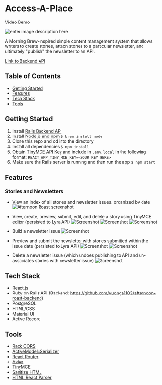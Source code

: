 # Access-A-Place
[Video Demo](https://youtu.be/nqb_-oCB6AM)

![enter image description here](https://i.ibb.co/b5w9gqW/Screen-Shot-2020-11-29-at-10-39-10-PM.png)

A Morning Brew-inspired simple content management system that allows writers to create stories, attach stories to a particular newsletter, and ultimately "publish" the newsletter to an API.

[Link to Backend API](https://github.com/vuonga1103/afternoon-roast-backend)

## Table of Contents
* [Getting Started](#getting-started)
* [Features](#features)
* [Tech Stack](#tech-stack)
* [Tools](#tools)

<a name="getting-started"/>

## Getting Started
1. Install [Rails Backend API](https://github.com/vuonga1103/afternoon-roast-backend)
2. Install [Node.js and npm](https://www.npmjs.com/get-npm)
    ```$ brew install node```
3. Clone this repo and cd into the directory
4. Install all dependencies
    ```$ npm install```
5. Obtain [TinyMCE API Key](http://tiny.cloud/) and include in `.env.local` in the following format: 
```REACT_APP_TINY_MCE_KEY=<YOUR KEY HERE> ```
6. Make sure the Rails server is running and then run the app
    ```$ npm start```
    
<a name="features"/>

## Features

### Stories and Newsletters
* View an index of all stories and newsletter issues, organized by date
![Afternoon Roast screenshot](https://i.ibb.co/2SQP6sg/Screen-Shot-2020-11-29-at-10-36-20-PM.png)

* View, create, preview, submit, edit, and delete a story using TinyMCE editor (persisted to Lyra API)
![Screenshot](https://i.ibb.co/BgnKtf2/Screen-Shot-2020-11-29-at-10-45-36-PM.png)
![Screenshot](https://i.ibb.co/xDTWbGK/Screen-Shot-2020-11-29-at-10-47-03-PM.png)
![Screenshot](https://i.ibb.co/BNCBLpT/Screen-Shot-2020-11-29-at-10-44-13-PM.png)

* Build a newsletter issue
![Screenshot](https://i.ibb.co/TPt2BvX/Screen-Shot-2020-11-29-at-10-56-34-PM.png)
* Preview and submit the newsletter with stories submitted within the issue date (persisted to Lyra API)
![Screenshot](https://i.ibb.co/QrpMD6P/Screen-Shot-2020-11-29-at-10-57-51-PM.png)
![Screenshot](https://i.ibb.co/KXms0fG/Screen-Shot-2020-11-29-at-10-58-29-PM.png)
* Delete a newsletter issue (which undoes publishing to API and un-associates stories with newsletter issue)
![Screenshot](https://i.ibb.co/9WTND1q/Screen-Shot-2020-11-29-at-10-59-19-PM.png)
<a name="tech-stack"/>

## Tech Stack
* React.js
* Ruby on Rails API (Backend: https://github.com/vuonga1103/afternoon-roast-backend)
* PostgreSQL
* HTML/CSS
* Material UI
* Active Record

<a name="tools"/>

## Tools
* [Rack CORS](https://github.com/cyu/rack-cors)
* [ActiveModel::Serializer](https://github.com/rails-api/active_model_serializers)
* [React Router](https://reacttraining.com/react-router/web/guides/quick-start)
* [Axios](https://www.npmjs.com/package/axios)
* [TinyMCE](https://github.com/tinymce/tinymce-react)
* [Sanitize HTML](https://www.npmjs.com/package/sanitize-html)
* [HTML React Parser](https://github.com/remarkablemark/html-react-parser)
